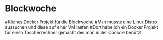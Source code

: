 # Blockwoche
#Kleines Docker Projekt für die Blockwoche
#Man musste eine Linux Distro aussuchen und diese auf einer VM laufen
#Dort habe ich ein Docker Projekt für einen Taschenrechner gemacht den man in der Console benützt
